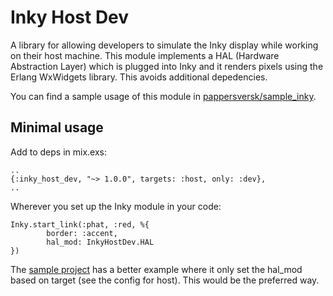 # Inky Host Dev

A library for allowing developers to simulate the Inky display while working on their host machine. This module implements a HAL (Hardware Abstraction Layer) which is plugged into Inky and it renders pixels using the Erlang WxWidgets library. This avoids additional depedencies.

You can find a sample usage of this module in [pappersversk/sample_inky](https://github.com/pappersverk/sample_inky).

## Minimal usage

Add to deps in mix.exs:
```
..
{:inky_host_dev, "~> 1.0.0", targets: :host, only: :dev},
..
```

Wherever you set up the Inky module in your code:
```
Inky.start_link(:phat, :red, %{
        border: :accent,
        hal_mod: InkyHostDev.HAL
})
```

The [sample project](https://github.com/pappersverk/sample_inky) has a better example where it only set the hal_mod based on target (see the config for host). This would be the preferred way.